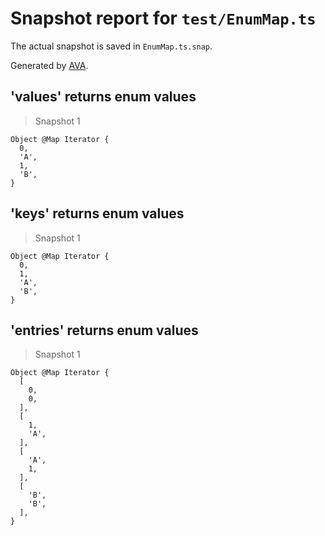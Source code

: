 # Snapshot report for `test/EnumMap.ts`

The actual snapshot is saved in `EnumMap.ts.snap`.

Generated by [AVA](https://avajs.dev).

## 'values' returns enum values

> Snapshot 1

    Object @Map Iterator {
      0,
      'A',
      1,
      'B',
    }

## 'keys' returns enum values

> Snapshot 1

    Object @Map Iterator {
      0,
      1,
      'A',
      'B',
    }

## 'entries' returns enum values

> Snapshot 1

    Object @Map Iterator {
      [
        0,
        0,
      ],
      [
        1,
        'A',
      ],
      [
        'A',
        1,
      ],
      [
        'B',
        'B',
      ],
    }
